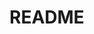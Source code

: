 [//]: # (Comment # Welcome to my website! Hi! My name is Daniel, and I'm a student at the University of Pennsylvania studying computer science. This website is a collection of my projects and blog posts. I hope you enjoy your stay!)
# README
